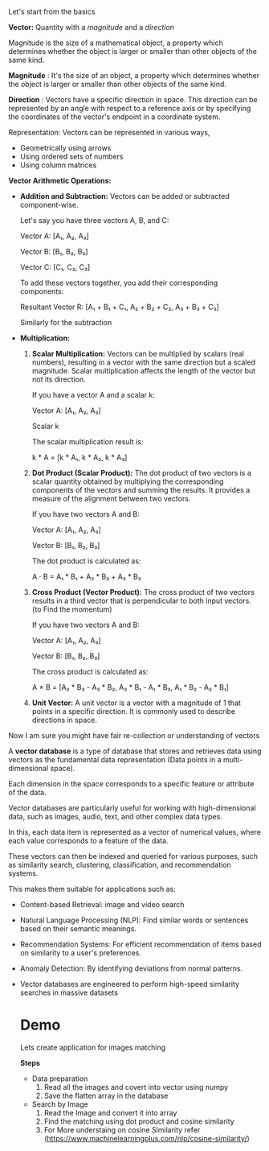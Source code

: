 Let's start from the basics

**Vector:** Quantity with a _magnitude_ and a _direction_

Magnitude is the size of a mathematical object, a property which determines whether the object is larger or smaller than other objects of the same kind.

**Magnitude** : It's the size of an object, a property which determines whether the object is larger or smaller than other objects of the same kind.

**Direction** : Vectors have a specific direction in space. This direction can be represented by an angle with respect to a reference axis or by specifying the coordinates of the vector's endpoint in a coordinate system.

Representation: Vectors can be represented in various ways,

- Geometrically using arrows
- Using ordered sets of numbers
- Using column matrices

**Vector Arithmetic Operations:**

- **Addition and Subtraction:** Vectors can be added or subtracted component-wise.

    Let's say you have three vectors A, B, and C:
    
    Vector A: [A₁, A₂, A₃]
    
    Vector B: [B₁, B₂, B₃]
    
    Vector C: [C₁, C₂, C₃]
    
    To add these vectors together, you add their corresponding components:
    
    Resultant Vector R: [A₁ + B₁ + C₁, A₂ + B₂ + C₂, A₃ + B₃ + C₃]
    
    Similarly for the subtraction

- **Multiplication:**

    1. **Scalar Multiplication:** Vectors can be multiplied by scalars (real numbers), resulting in a vector with the same direction but a scaled magnitude. Scalar multiplication affects the length of the vector but not its direction.
        
          If you have a vector A and a scalar k:
          
          Vector A: [A₁, A₂, A₃]
          
          Scalar k
          
          The scalar multiplication result is:
          
          k \* A = [k \* A₁, k \* A₂, k \* A₃]
    
    1. **Dot Product (Scalar Product):** The dot product of two vectors is a scalar quantity obtained by multiplying the corresponding components of the vectors and summing the results. It provides a measure of the alignment between two vectors.
    
        If you have two vectors A and B:
        
        Vector A: [A₁, A₂, A₃]
        
        Vector B: [B₁, B₂, B₃]
        
        The dot product is calculated as:
        
        A · B = A₁ \* B₁ + A₂ \* B₂ + A₃ \* B₃
    
    1. **Cross Product (Vector Product):** The cross product of two vectors results in a third vector that is perpendicular to both input vectors. (to Find the momentum)
    
        If you have two vectors A and B:
        
        Vector A: [A₁, A₂, A₃]
        
        Vector B: [B₁, B₂, B₃]
        
        The cross product is calculated as:
        
        A × B = [A₂ \* B₃ - A₃ \* B₂, A₃ \* B₁ - A₁ \* B₃, A₁ \* B₂ - A₂ \* B₁]
    
    1. **Unit Vector:** A unit vector is a vector with a magnitude of 1 that points in a specific direction. It is commonly used to describe directions in space.
       

Now I am sure you might have fair re-collection or understanding of vectors

A **vector database** is a type of database that stores and retrieves data using vectors as the fundamental data representation (Data points in a multi-dimensional space).

Each dimension in the space corresponds to a specific feature or attribute of the data.

Vector databases are particularly useful for working with high-dimensional data, such as images, audio, text, and other complex data types.

In this, each data item is represented as a vector of numerical values, where each value corresponds to a feature of the data.

These vectors can then be indexed and queried for various purposes, such as similarity search, clustering, classification, and recommendation systems.

This makes them suitable for applications such as:

- Content-based Retrieval: image and video search
- Natural Language Processing (NLP): Find similar words or sentences based on their semantic meanings.
- Recommendation Systems: For efficient recommendation of items based on similarity to a user's preferences.
- Anomaly Detection: By identifying deviations from normal patterns.
- Vector databases are engineered to perform high-speed similarity searches in massive datasets

  # Demo
  Lets create application for images matching
  
  **Steps**
  - Data preparation 
      1.  Read all the images and covert into  vector using numpy
      2.  Save the flatten array in the database
  - Search by Image
      1. Read the Image and convert it into array
      2. Find the matching using dot product and cosine similarity
      3. For More understaing on cosine Similarity refer (https://www.machinelearningplus.com/nlp/cosine-similarity/)
   
    
